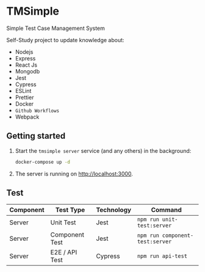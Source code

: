 # TMSimple

Simple Test Case Management System

Self-Study project to update knowledge about:

-   Nodejs
-   Express
-   React Js
-   Mongodb
-   Jest
-   Cypress
-   ESLint
-   Prettier
-   Docker
-   `Github Workflows`
-   Webpack

## Getting started

1. Start the `tmsimple server` service (and any others) in the background:

    ```bash
    docker-compose up -d
    ```

1. The server is running on <http://localhost:3000>.

## Test

| Component | Test Type      | Technology | Command                         |
| --------- | -------------- | ---------- | ------------------------------- |
| Server    | Unit Test      | Jest       | `npm run unit-test:server`      |
| Server    | Component Test | Jest       | `npm run component-test:server` |
| Server    | E2E / API Test | Cypress    | `npm run api-test`              |
